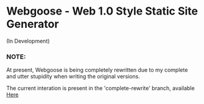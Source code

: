 # Webgoose - Web 1.0 Style Static Site Generator

(In Development)

### NOTE:
At present, Webgoose is being completely rewritten due to my complete and utter stupidity when writing the original versions.

The current interation is present in the 'complete-rewrite' branch, available [Here](https://github.com/jeff0282/webgoose/tree/complete-rewrite)
